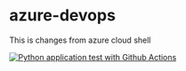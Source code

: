 # azure-devops
This is changes from azure cloud shell

[![Python application test with Github Actions](https://github.com/gurumukh/azure-devops/actions/workflows/python-publish.yml/badge.svg)](https://github.com/gurumukh/azure-devops/actions/workflows/python-publish.yml)
